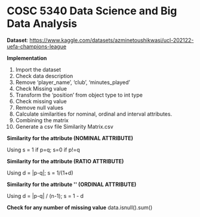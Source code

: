 # COSC 5340 Data Science and Big Data Analysis

**Dataset**: https://www.kaggle.com/datasets/azminetoushikwasi/ucl-202122-uefa-champions-league

**Implementation**
1. Import the dataset
2. Check data description
3. Remove ‘player_name’, ‘club’, ‘minutes_played’
4. Check Missing value
5. Transform the ‘position’ from object type to int type
6. Check missing value
7. Remove null values
8. Calculate similarities for nominal, ordinal and interval attributes.
9. Combining the matrix
10. Generate a csv file Similarity Matrix.csv

**Similarity for the attribute (NOMINAL ATTRIBUTE)**

Using s = 1 if p=q; s=0 if p!=q

**Similarity for the attribute  (RATIO ATTRIBUTE)**

Using d = |p-q|; s = 1/(1+d)

**Similarity for the attribute '' (ORDINAL ATTRIBUTE)**

Using d = |p-q| / (n-1); s = 1 - d

**Check for any number of missing value**
data.isnull().sum()
